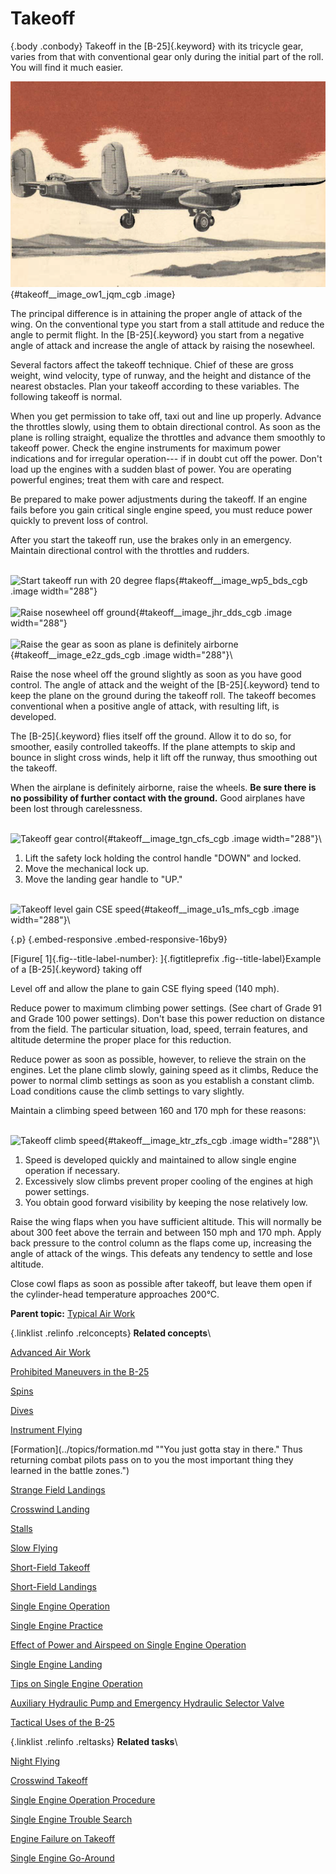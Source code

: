 
Takeoff
=======

 {.body .conbody}
Takeoff in the [B-25]{.keyword} with its tricycle gear, varies from that
with conventional gear only during the initial part of the roll. You
will find it much easier.

![Takeoff](../images/takeoff.png){#takeoff__image_ow1_jqm_cgb .image}

The principal difference is in attaining the proper angle of attack of
the wing. On the conventional type you start from a stall attitude and
reduce the angle to permit flight. In the [B-25]{.keyword} you start
from a negative angle of attack and increase the angle of attack by
raising the nosewheel.

Several factors affect the takeoff technique. Chief of these are gross
weight, wind velocity, type of runway, and the height and distance of
the nearest obstacles. Plan your takeoff according to these variables.
The following takeoff is normal.

When you get permission to take off, taxi out and line up properly.
Advance the throttles slowly, using them to obtain directional control.
As soon as the plane is rolling straight, equalize the throttles and
advance them smoothly to takeoff power. Check the engine instruments for
maximum power indications and for irregular operation--- if in doubt cut
off the power. Don\'t load up the engines with a sudden blast of power.
You are operating powerful engines; treat them with care and respect.

Be prepared to make power adjustments during the takeoff. If an engine
fails before you gain critical single engine speed, you must reduce
power quickly to prevent loss of control.

After you start the takeoff run, use the brakes only in an emergency.
Maintain directional control with the throttles and rudders.

\
![Start takeoff run with 20 degree
flaps](../images/takeoff_20deg_flaps.png){#takeoff__image_wp5_bds_cgb
.image width="288"}\
\
![Raise nosewheel off
ground](../images/takeoff_raise_nosewheel.png){#takeoff__image_jhr_dds_cgb
.image width="288"}\
\
![Raise the gear as soon as plane is definitely
airborne](../images/takeoff_raise_gear.png){#takeoff__image_e2z_gds_cgb
.image width="288"}\

Raise the nose wheel off the ground slightly as soon as you have good
control. The angle of attack and the weight of the [B-25]{.keyword} tend
to keep the plane on the ground during the takeoff roll. The takeoff
becomes conventional when a positive angle of attack, with resulting
lift, is developed.

The [B-25]{.keyword} flies itself off the ground. Allow it to do so, for
smoother, easily controlled takeoffs. If the plane attempts to skip and
bounce in slight cross winds, help it lift off the runway, thus
smoothing out the takeoff.

When the airplane is definitely airborne, raise the wheels. **Be sure
there is no possibility of further contact with the ground.** Good
airplanes have been lost through carelessness.

\
![Takeoff gear
control](../images/takeoff_gear_control.png){#takeoff__image_tgn_cfs_cgb
.image width="288"}\

1.  Lift the safety lock holding the control handle \"DOWN\" and locked.
2.  Move the mechanical lock up.
3.  Move the landing gear handle to \"UP.\"

\
![Takeoff level gain CSE
speed](../images/takeoff_level_gain_CSE_speed.png){#takeoff__image_u1s_mfs_cgb
.image width="288"}\

 {.p}
 {.embed-responsive .embed-responsive-16by9}


[Figure[ 1]{.fig--title-label-number}: ]{.figtitleprefix
.fig--title-label}Example of a [B-25]{.keyword} taking off


Level off and allow the plane to gain CSE flying speed (140 mph).

Reduce power to maximum climbing power settings. (See chart of Grade 91
and Grade 100 power settings). Don\'t base this power reduction on
distance from the field. The particular situation, load, speed, terrain
features, and altitude determine the proper place for this reduction.

Reduce power as soon as possible, however, to relieve the strain on the
engines. Let the plane climb slowly, gaining speed as it climbs, Reduce
the power to normal climb settings as soon as you establish a constant
climb. Load conditions cause the climb settings to vary slightly.

Maintain a climbing speed between 160 and 170 mph for these reasons:

\
![Takeoff climb
speed](../images/takeoff_climb_speed.png){#takeoff__image_ktr_zfs_cgb
.image width="288"}\

1.  Speed is developed quickly and maintained to allow single engine
    operation if necessary.
2.  Excessively slow climbs prevent proper cooling of the engines at
    high power settings.
3.  You obtain good forward visibility by keeping the nose relatively
    low.

Raise the wing flaps when you have sufficient altitude. This will
normally be about 300 feet above the terrain and between 150 mph and 170
mph. Apply back pressure to the control column as the flaps come up,
increasing the angle of attack of the wings. This defeats any tendency
to settle and lose altitude.

Close cowl flaps as soon as possible after takeoff, but leave them open
if the cylinder-head temperature approaches 200°C.




**Parent topic:** [Typical Air
Work](../topics/typical_air_work.md "Common functions and process relating to flying the B-25.")



 {.linklist .relinfo .relconcepts}
**Related concepts**\

<div>

[Advanced Air
Work](../topics/advanced_air_work.md "Many of the maneuvers described here are prohibited in this airplane. However, knowing the reactions of the airplane to these maneuvers is important.")

</div>

<div>

[Prohibited Maneuvers in the
B-25](../topics/prohibited_maneuvers_in_the_b_25.md "The following maneuvers are not prohibited because of the flying characteristics of the airplane, but because they impose severe structural stresses on it. The B-25 is a bomber, not a pursuit plane.")

</div>

<div>

[Spins](../topics/spins.md "No pilot should ever knowingly allow the airplane to get into a spin. If you accidentally get into a spin, however, the recovery is normal.")

</div>

<div>

[Dives](../topics/dives.md "The diving characteristics of the B-25, like all its flight characteristics; are exceptionally good. The first thing for you to remember, as a new pilot in the B-25, is this: the plane is not a dive bomber.")

</div>

<div>

[Instrument
Flying](../topics/instrument_flying.md "Every pilot must have in his possession a copy of T. O. series 30-100. You must know these Technical Orders for the mastery of instrument flight.")

</div>

<div>

[Formation](../topics/formation.md ""You just gotta stay in there." Thus returning combat pilots pass on to you the most important thing they learned in the battle zones.")

</div>

<div>

[Strange Field
Landings](../topics/strange_field_landings.md "Flying above your home base you instinctively use familiar features of landscape to orient yourself. Your judgment of distance, altitude, speedy and depth are sharpened.")

</div>

<div>

[Crosswind
Landing](../topics/crosswind_landing.md "Crosswind landing in the B-25 requires accurate flying, to save the plane from unnecessary structural stresses. You must land the airplane smoothly to prevent blowing a tire, collapsing a struts or exerting side loads on the gear.")

</div>

<div>

[Stalls](../topics/stalls.md "The B-25 stalls from the wing root to the wingtip. Thus there is no unstable tendency except a slight lateral rolling, easily corrected by coordinated control pressures.")

</div>

<div>

[Slow
Flying](../topics/slow_flying.md "Slow flying increases your confidence in the B-25 as few other maneuvers will. It demonstrates more effectively than anything else the effect of applying power.")

</div>

<div>

[Short-Field
Takeoff](../topics/short_field_takeoff.md "The short-field takeoff is an important operational maneuver. You can easily understand its importance if you stop to consider that the first Tokyo raid could never have been made without its use.")

</div>

<div>

[Short-Field
Landings](../topics/short_field_landings.md "You have all heard a lot of discussion on the importance of accurate short-field landings. Combat requires that you be able to operate under conditions that are close to the absolute limit of the airplane's performance.")

</div>

<div>

[Single Engine
Operation](../topics/single_engine_operation.md "Single engine operation of the B-25 follows a logical pattern of procedure. The plane flies efficiently on one engine at a reduced speed.")

</div>

<div>

[Single Engine
Practice](../topics/single_engine_practice.md "Remember that you are trimmed for single engine flight at one airspeed only. If the airspeed or power setting is changed you must re-trim.")

</div>

<div>

[Effect of Power and Airspeed on Single Engine
Operation](../topics/effect_of_power_and_airspeed_on_single_engine_operation.md "To fly safely on single engine you must know the effect of power on rudder control at various airspeeds. This is vital to your safety when practicing go-around procedures and other maneuvers that require quick changes in power settings.")

</div>

<div>

[Single Engine
Landing](../topics/single_engine_landing.md "Single engine landings should remove any lingering doubts you may have about the B-25 and its ability as a single engine performer.")

</div>

<div>

[Tips on Single Engine
Operation](../topics/tips_on_single_engine_operation.md "A list of handy tips on how to work with your engines in regular circumstances, and how to re-start a dead engine.")

</div>

<div>

[Auxiliary Hydraulic Pump and Emergency Hydraulic Selector
Valve](../topics/auxiliary_hydraulic_pump_and_emergency_hydraulic_selector_valve.md "The auxiliary hydraulic pump is a double-action hand pump for use as a source of pressure if the main hydraulic system fails.")

</div>

<div>

[Tactical Uses of the
B-25](../topics/tactical_uses_of_the_b_25.md "Preparing for a mission, and the roles of all of the crew in making that mission a success.")

</div>


 {.linklist .relinfo .reltasks}
**Related tasks**\

<div>

[Night
Flying](../topics/night_flying.md "The technique of night flying is closely akin to instrument flying.")

</div>

<div>

[Crosswind
Takeoff](../topics/crosswind_takeoff.md "Modern flying, with its heavy airplanes, demands a runway for safe operation. The days when you taxied out, lined up parallel to the wind tee, and took off are gone forever.")

</div>

<div>

[Single Engine Operation
Procedure](../topics/single_engine_operation_procedure.md "Critical single engine airspeed must be maintained at the sacrifice of all other considerations.")

</div>

<div>

[Single Engine Trouble
Search](../topics/single_engine_trouble_search.md "How to troubleshoot issues with a single engine.")

</div>

<div>

[Engine Failure on
Takeoff](../topics/engine_failure_on_takeoff.md "This is a tricky proposition for any pilot to handle. When the engine fails before you gain CSE speed, retract the wheels and land straight ahead. There is far less danger in a belly landing than in attempting to go around with too low an airspeed.")

</div>

<div>

[Single Engine
Go-Around](../topics/single_engine_go_around.md "Successful single engine go-around depends on an early decision that a go-around is necessary. You can start a go-around procedure at a low altitude and from a low airspeed on the approach, but it is difficult and dangerous.")

</div>


